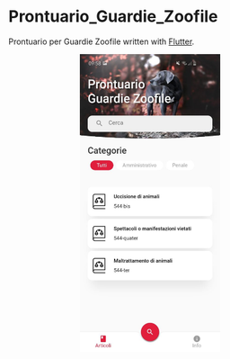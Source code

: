 # Prontuario_Guardie_Zoofile

Prontuario per Guardie Zoofile written with [Flutter](https://flutter.dev).

<p align="center">
  <img src="img/prontuario.jpeg" width="250" />
</p>
